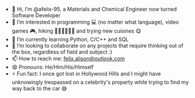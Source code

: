 - 👋 Hi, I’m @afelix-95, a Materials and Chemical Engineer now turned Software Developer
- 👀 I’m interested in programming 💻 (no matter what language), video games 🎮, hiking 🚶🏻‍♂️🚵🏻‍♂️ and trying new cuisines 😋
- 🌱 I’m currently learning Python, C/C++ and SQL
- 💞️ I’m looking to collaborate on any projects that require thinking out of the box, regardless of field and subject :)
- 📫 How to reach me: felix.alison@outlook.com
- 😄 Pronouns: He/Him/His/Himself
- ⚡ Fun fact: I once got lost in Hollywood Hills and I might have unknowingly trespassed on a celebrity's property while trying to find my way back to the car 😅

<!---
afelix-95/afelix-95 is a ✨ special ✨ repository because its `README.md` (this file) appears on your GitHub profile.
You can click the Preview link to take a look at your changes.
--->
